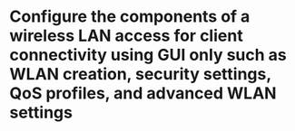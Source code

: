 # Configure the components of a wireless LAN access for client connectivity using GUI only such as WLAN creation, security settings, QoS profiles, and advanced WLAN settings